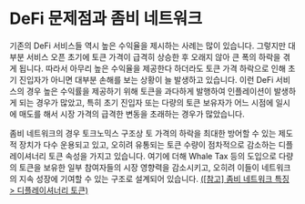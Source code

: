 # DeFi 문제점과 좀비 네트워크

기존의 DeFi 서비스들 역시 높은 수익율을 제시하는 사례는 많이 있습니다. 그렇지만 대부분 서비스 오픈 초기에 토큰 가격이 급격히 상승한 후 오래지 않아 큰 폭의 하락을 겪게 됩니다. 따라서 아무리 높은 수익율을 제공한다 하더라도 토큰 가격 하락으로 인해 초기 진입자가 아니면 대부분 손해를 보는 상황이 늘 발생하고 있습니다. 이런 DeFi 서비스의 경우 높은 수익률을 제공하기 위해 토큰을 과다하게 발행하여 인플레이션이 발생하게 되는 경우가 많았고, 특히 초기 진입자 또는 다량의 토큰 보유자가 어느 시점에 일시에 매도를 해서 시장 가격의 급격한 변동을 초래하는 경우가 많았습니다.

좀비 네트워크의 경우 토크노믹스 구조상 토 가격의 하락을 최대한 방어할 수 있는 제도적 장치가 다수 운용되고 있고, 오히려 유통되는 토큰 수량이 점차적으로 감소하는 디플레이셔너리 토큰 속성을 가지고 있습니다. 여기에 더해 Whale Tax 등의 도입으로 다량의 토큰을 보유한 일부 참여자들의 시장 영향력을 감소시키고, 오히려 이들이 네트워크의 지속 성장에 기여할 수 있는 구조로 설계되어 있습니다. [(\[참고\] 좀비 네트워크 특징 > 디플레이셔너리 토큰)](../undefined-1/undefined.md)
